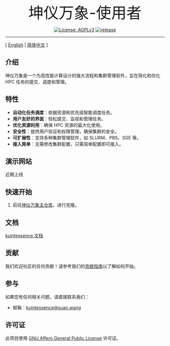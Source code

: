 <p align="center">
<font size=20>坤仪万象-使用者</font>
</p>
<p align="center">
  <a href="https://www.gnu.org/licenses/agpl-3.0.html"><img src="https://img.shields.io/badge/licenses-AGPLv3-orange" alt="License: AGPLv3"></a>
  <a href="https://img.shields.io/badge/release-v0.0.1-blue"><img src="https://img.shields.io/badge/release-v0.0.1-blue" alt=" release"></a>
</p>

------------------------------
[ [English](readme.md) | [简体中文](readme.zh-hans.md) ]

## 介绍

坤仪万象是一个为高性能计算设计的强大流程和集群管理软件，旨在简化和优化 HPC 任务的提交、调度和管理。

## 特性

- **自动化任务调度**：依据资源和优先级智能调度任务。
- **用户友好的界面**：轻松提交、监视和管理任务。
- **优化资源利用**：确保 HPC 资源的最大化使用。
- **安全性**：提供用户验证和权限管理，确保集群的安全。
- **可扩展性**：支持多种集群管理软件，如 SLURM、PBS、SGE 等。
- **接入简单**：无需修改集群配置，只需简单配置即可接入。

## 演示网站

近期上线

## 快速开始

1. 前往[坤仪万象主仓库](https://github.com/nsccjn/kuintessence.git)，进行克隆。

## 文档

[kuintessence 文档](https://docs.kuintessence.com)

## 贡献

我们欢迎社区的任何贡献！请参考我们的[贡献指南](contributing.md)以了解如何开始。

## 参与

如果您有任何相关问题，请直接联系我们：

- 邮箱：kuintessence@suan.wang

## 许可证

此项目使用 [GNU Affero General Public License](LICENSE) 许可证。
